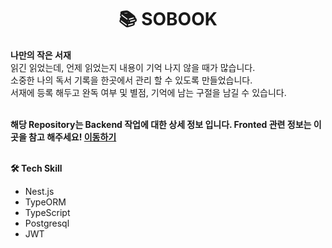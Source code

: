 <div align="center">
	<h1>📚 SOBOOK</h1>
</div>

<div><b>나만의 작은 서재</b></div>
읽긴 읽었는데, 언제 읽었는지 내용이 기억 나지 않을 때가 많습니다.<br>
소중한 나의 독서 기록을 한곳에서 관리 할 수 있도록 만들었습니다.<br>
서재에 등록 해두고 완독 여부 및 별점, 기억에 남는 구절을 남길 수 있습니다.<br>
<br>

<b>해당 Repository는 Backend 작업에 대한 상세 정보 입니다.
Fronted 관련 정보는 이곳을 참고 해주세요! <a href="https://github.com/DonghwanL/SOBOOK_Frontend">이동하기</a></b>
<br>
<br>

<b>🛠  Tech Skill</b>
 - Nest.js
 - TypeORM
 - TypeScript
 - Postgresql
 - JWT
